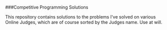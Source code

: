 ###Competitive Programming Solutions

This repository contains solutions to the problems I've solved on various Online Judges, which are of course sorted by the Judges name. Use at will.